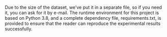 Due to the size of the dataset, we've put it in a separate file, so if you need it, you can ask for it by e-mail.
The runtime environment for this project is based on Python 3.8, and a complete dependency file, requirements.txt, is provided to ensure that the reader can reproduce the experimental results successfully. 
